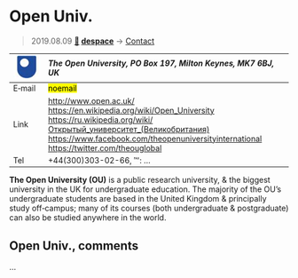 # Open Univ.
> 2019.08.09 **[🚀](../index/index.md) [despace](index.md)** → [Contact](contact.md)

|[![](f/contact/o/open_univ_logo1_thumb.jpg)](f/contact/o/open_univ_logo1.png)|*The Open University, PO Box 197, Milton Keynes, MK7 6BJ, UK*|
|:--|:--|
|E‑mail| <mark>noemail</mark> |
|Link| <http://www.open.ac.uk/><br> <https://en.wikipedia.org/wiki/Open_University><br> <https://ru.wikipedia.org/wiki/Открытый_университет_(Великобритания)><br> <https://www.facebook.com/theopenuniversityinternational><br> <https://twitter.com/theouglobal> |
|Tel| +44(300)303-02-66, ℻: … |

**The Open University (OU)** is a public research university, & the biggest university in the UK for undergraduate education. The majority of the OU’s undergraduate students are based in the United Kingdom & principally study off‑campus; many of its courses (both undergraduate & postgraduate) can also be studied anywhere in the world.


<p style="page-break-after:always"> </p>

## Open Univ., comments

…

